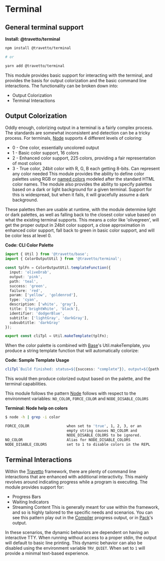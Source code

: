 <!-- This file was generated by @travetto/doc and should not be modified directly -->
<!-- Please modify https://github.com/travetto/travetto/tree/main/module/terminal/DOC.tsx and execute "npx trv doc" to rebuild -->
# Terminal

## General terminal support

**Install: @travetto/terminal**
```bash
npm install @travetto/terminal

# or

yarn add @travetto/terminal
```

This module provides basic support for interacting with the terminal, and provides the basis for output colorization and the basic command line interactions.  The functionality can be broken down into:
   *  Output Colorization
   *  Terminal Interactions

## Output Colorization
Oddly enough, colorizing output in a terminal is a fairly complex process.  The standards are somewhat inconsistent and detection can be a tricky process. For terminals, [Node](https://nodejs.org) supports 4 different levels of coloring:
   *  0 - One color, essentially uncolored output
   *  1 - Basic color support, 16 colors
   *  2 - Enhanced color support, 225 colors, providing a fair representation of most colors
   *  3 - True color, 24bit color with R, G, B each getting 8-bits.  Can represent any color needed
This module provides the ability to define color palettes using RGB or [named colors](https://github.com/travetto/travetto/tree/main/module/terminal/src/color/named-colors.ts#L1) modeled after the standard HTML color names.  The module also provides the ability to specify palettes based on a dark or light background for a given terminal.  Support for this is widespread, but when it fails, it will gracefully assume a dark background. 

These palettes then are usable at runtime, with the module determine light or dark palettes, as well as falling back to the closest color value based on what the existing terminal supports.  This means a color like 'olivegreen', will get the proper output in 24bit color support, a close approximation in enhanced color support, fall back to green in basic color support, and will be color less at level 0.

**Code: CLI Color Palette**
```typescript
import { Util } from '@travetto/base';
import { ColorOutputUtil } from '@travetto/terminal';

const tplFn = ColorOutputUtil.templateFunction({
  input: 'oliveDrab',
  output: 'pink',
  path: 'teal',
  success: 'green',
  failure: 'red',
  param: ['yellow', 'goldenrod'],
  type: 'cyan',
  description: ['white', 'gray'],
  title: ['brightWhite', 'black'],
  identifier: 'dodgerBlue',
  subtitle: ['lightGray', 'darkGray'],
  subsubtitle: 'darkGray'
});

export const cliTpl = Util.makeTemplate(tplFn);
```

When the color palette is combined with [Base](https://github.com/travetto/travetto/tree/main/module/base#readme "Environment config and common utilities for travetto applications.")'s Util.makeTemplate, you produce a string template function that will automatically colorize:

**Code: Sample Template Usage**
```typescript
cliTpl`Build finished: status=${{success: "complete"}}, output=${{path: "/build.zip"}}`
```

This would then produce colorized output based on the palette, and the terminal capabilities. 

This module follows the pattern [Node](https://nodejs.org) follows with respect to the environment variables: `NO_COLOR`, `FORCE_COLOR` and `NODE_DISABLE_COLORS`

**Terminal: Node help on colors**
```bash
$ node -h | grep -i color

FORCE_COLOR                 when set to 'true', 1, 2, 3, or an
                            empty string causes NO_COLOR and
                            NODE_DISABLE_COLORS to be ignored.
NO_COLOR                    Alias for NODE_DISABLE_COLORS
NODE_DISABLE_COLORS         set to 1 to disable colors in the REPL
```

## Terminal Interactions
Within the [Travetto](https://travetto.dev) framework, there are plenty of command line interactions that are enhanced with additional interactivity.  This mainly revolves around indicating progress while a program is executing.  The module provides support for:
   *  Progress Bars
   *  Waiting Indicators
   *  Streaming Content
This is generally meant for use within the framework, and so is highly tailored to the specific needs and scenarios.  You can see this pattern play out in the [Compiler](https://github.com/travetto/travetto/tree/main/module/compiler#readme "The compiler infrastructure for the Travetto framework") progress output, or in [Pack](https://github.com/travetto/travetto/tree/main/module/pack#readme "Code packing utilities")'s output. 

In these scenarios, the dynamic behaviors are dependent on having an interactive TTY.  When running without access to a proper stdin, the output will default to basic line printing.    This dynamic behavior can also be disabled using the environment variable `TRV_QUIET`.  When set to `1` will provide a minimal text-based experience.
